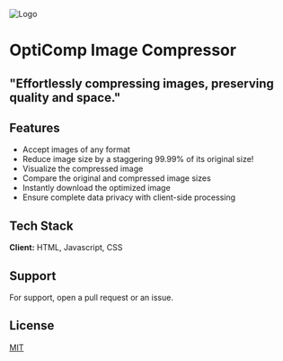 
![Logo](https://raw.githubusercontent.com/Kboateng346/OptiComp/main/README/logo.png)


# OptiComp Image Compressor
##  "Effortlessly compressing images, preserving quality and space."


## Features

- Accept images of any format
- Reduce image size by a staggering 99.99% of its original size!
- Visualize the compressed image
- Compare the original and compressed image sizes
- Instantly download the optimized image
- Ensure complete data privacy with client-side processing

## Tech Stack

**Client:** HTML, Javascript, CSS


## Support

For support, open a pull request or an issue.

## License

[MIT](https://choosealicense.com/licenses/mit/)
